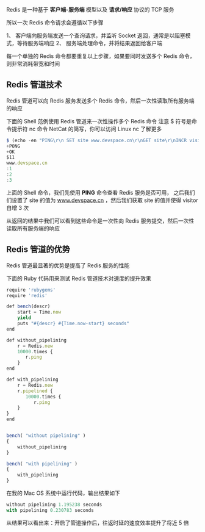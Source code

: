 

Redis 是一种基于 **客户端-服务端** 模型以及 **请求/响应** 协议的 TCP 服务

所以一次 Redis 命令请求会遵循以下步骤

1、 客户端向服务端发送一个查询请求，并监听 Socket 返回，通常是以阻塞模式，等待服务端响应
2、 服务端处理命令，并将结果返回给客户端

每一个单独的 Redis 命令都要重复以上步骤，如果要同时发送多个 Redis 命令，则非常消耗带宽和时间

## Redis 管道技术

Redis 管道可以向 Redis 服务发送多个 Redis 命令，然后一次性读取所有服务端的响应

下面的 Shell 范例使用 Redis 管道来一次性操作多个 Redis 命令
注意 $ 符号是命令提示符 nc 命令 NetCat 的简写，你可以访问 Linux nc 了解更多
 
```js 
$ (echo -en "PING\r\n SET site www.devspace.cn\r\nGET site\r\nINCR visitor\r\nINCR visitor\r\nINCR visitor\r\n"; sleep 10) | nc localhost 6379
+PONG
+OK
$11
www.devspace.cn
:1
:2
:3
```

上面的 Shell 命令，我们先使用 **PING** 命令查看 Redis 服务是否可用， 之后我们们设置了 site 的值为 www.devspace.cn ，然后我们获取 site 的值并使得 visitor 自增 3 次

从返回的结果中我们可以看到这些命令是一次性向 Redis 服务提交，然后一次性读取所有服务端的响应

## Redis 管道的优势

Redis 管道最显著的优势是提高了 Redis 服务的性能

下面的 Ruby 代码用来测试 Redis 管道技术对速度的提升效果
```js 
require 'rubygems' 
require 'redis'

def bench(descr) 
    start = Time.now 
    yield 
    puts "#{descr} #{Time.now-start} seconds" 
end

def without_pipelining 
    r = Redis.new 
    10000.times { 
       r.ping 
    } 
end

def with_pipelining 
    r = Redis.new 
    r.pipelined { 
       10000.times { 
          r.ping 
    } 
} 
end


bench( "without pipelining" )
{ 
    without_pipelining 
}

bench( "with pipelining" )
{ 
    with_pipelining 
}
```

在我的 Mac OS 系统中运行代码，输出结果如下

```js 
without pipelining 1.195238 seconds 
with pipelining 0.230783 seconds
```

从结果可以看出来：开启了管道操作后，往返时延的速度效率提升了将近 5 倍


